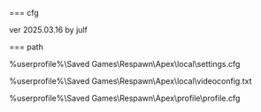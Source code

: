 === cfg

ver 2025.03.16 by julf

=== path

%userprofile%\Saved Games\Respawn\Apex\local\settings.cfg

%userprofile%\Saved Games\Respawn\Apex\local\videoconfig.txt

%userprofile%\Saved Games\Respawn\Apex\profile\profile.cfg
